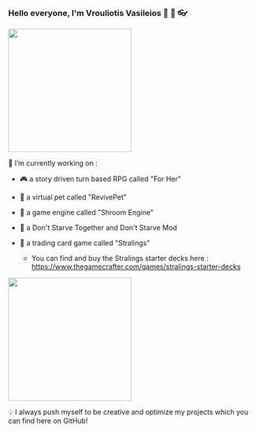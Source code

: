 ### Hello everyone, I'm Vrouliotis Vasileios :dragon: :robot: :eyeglasses: 

<img src="https://giffiles.alphacoders.com/175/175375.gif" width="250" height="250" />

🔭 I’m currently working on : 

- :video_game:  a story driven turn based RPG called "For Her" 

- :hamster:  a virtual pet called "RevivePet"

- :space_invader: a game engine called "Shroom Engine"

- :frog: a Don't Starve Together and Don't Starve Mod

- :flower_playing_cards: a trading card game called "Stralings"
  - You can find and buy the Stralings starter decks here : https://www.thegamecrafter.com/games/stralings-starter-decks

<img src="https://64.media.tumblr.com/31b0fcb17589b0bcf5e0aaf55ccdeba0/59918ea3dd3f30c2-1a/s400x600/cc33a7c1dd4e721b65d4c5d9ecf40b9d3da5d65f.gifv" width="250" height="250" />

:bulb: I always push myself to be creative and optimize my projects which you can find here on GitHub!



<!--
**vvroul/vvroul** is a ✨ _special_ ✨ repository because its `README.md` (this file) appears on your GitHub profile.

Here are some ideas to get you started:

- 🔭 I’m currently working on ...
- 🌱 I’m currently learning ...
- 👯 I’m looking to collaborate on ...
- 🤔 I’m looking for help with ...
- 💬 Ask me about ...
- 📫 How to reach me: ...
- 😄 Pronouns: ...
- ⚡ Fun fact: ...
-->
